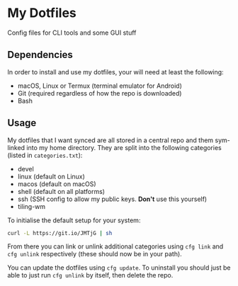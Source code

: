 # My Dotfiles

Config files for CLI tools and some GUI stuff

## Dependencies

In order to install and use my dotfiles, your will need at least the following:

* macOS, Linux or Termux (terminal emulator for Android)
* Git (required regardless of how the repo is downloaded)
* Bash

## Usage

My dotfiles that I want synced are all stored in a central repo and them sym-linked into my home directory.
They are split into the following categories (listed in `categories.txt`):

* devel
* linux (default on Linux)
* macos (default on macOS)
* shell (default on all platforms)
* ssh (SSH config to allow my public keys. **Don't** use this yourself)
* tiling-wm

To initialise the default setup for your system:

```sh
curl -L https://git.io/JMTjG | sh
```

From there you can link or unlink additional categories using `cfg link` and `cfg unlink` respectively
(these should now be in your path).

You can update the dotfiles using `cfg update`.
To uninstall you should just be able to just run `cfg unlink` by itself, then delete the repo.
